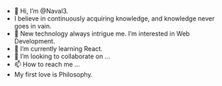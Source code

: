 - 👋 Hi, I’m @Naval3.
- I believe in continuously acquiring knowledge, and knowledge never goes in vain.
- 👀 New technology always intrigue me. I’m interested in Web Development.
- 🌱 I’m currently learning React.
- 💞️ I’m looking to collaborate on ...
- 📫 How to reach me ...
- My first love is Philosophy.

<!---
Naval3/Naval3 is a ✨ special ✨ repository because its `README.md` (this file) appears on your GitHub profile.
You can click the Preview link to take a look at your changes.
--->
